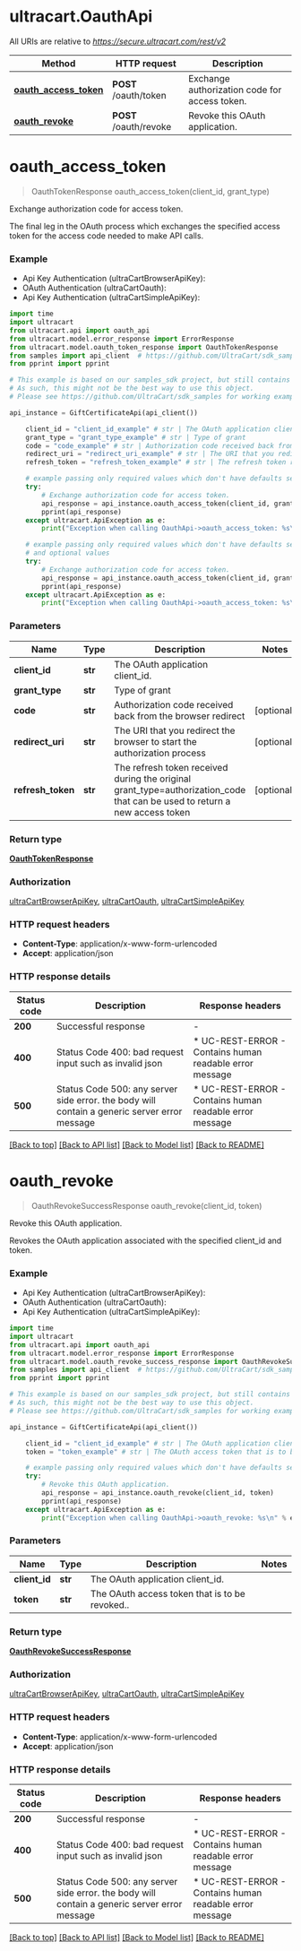 # ultracart.OauthApi

All URIs are relative to *https://secure.ultracart.com/rest/v2*

Method | HTTP request | Description
------------- | ------------- | -------------
[**oauth_access_token**](OauthApi.md#oauth_access_token) | **POST** /oauth/token | Exchange authorization code for access token.
[**oauth_revoke**](OauthApi.md#oauth_revoke) | **POST** /oauth/revoke | Revoke this OAuth application.


# **oauth_access_token**
> OauthTokenResponse oauth_access_token(client_id, grant_type)

Exchange authorization code for access token.

The final leg in the OAuth process which exchanges the specified access token for the access code needed to make API calls. 

### Example

* Api Key Authentication (ultraCartBrowserApiKey):
* OAuth Authentication (ultraCartOauth):
* Api Key Authentication (ultraCartSimpleApiKey):

```python
import time
import ultracart
from ultracart.api import oauth_api
from ultracart.model.error_response import ErrorResponse
from ultracart.model.oauth_token_response import OauthTokenResponse
from samples import api_client  # https://github.com/UltraCart/sdk_samples/blob/master/python/samples.py
from pprint import pprint

# This example is based on our samples_sdk project, but still contains auto-generated content from our sdk generators.
# As such, this might not be the best way to use this object.
# Please see https://github.com/UltraCart/sdk_samples for working examples.

api_instance = GiftCertificateApi(api_client())

    client_id = "client_id_example" # str | The OAuth application client_id.
    grant_type = "grant_type_example" # str | Type of grant
    code = "code_example" # str | Authorization code received back from the browser redirect (optional)
    redirect_uri = "redirect_uri_example" # str | The URI that you redirect the browser to start the authorization process (optional)
    refresh_token = "refresh_token_example" # str | The refresh token received during the original grant_type=authorization_code that can be used to return a new access token (optional)

    # example passing only required values which don't have defaults set
    try:
        # Exchange authorization code for access token.
        api_response = api_instance.oauth_access_token(client_id, grant_type)
        pprint(api_response)
    except ultracart.ApiException as e:
        print("Exception when calling OauthApi->oauth_access_token: %s\n" % e)

    # example passing only required values which don't have defaults set
    # and optional values
    try:
        # Exchange authorization code for access token.
        api_response = api_instance.oauth_access_token(client_id, grant_type, code=code, redirect_uri=redirect_uri, refresh_token=refresh_token)
        pprint(api_response)
    except ultracart.ApiException as e:
        print("Exception when calling OauthApi->oauth_access_token: %s\n" % e)
```


### Parameters

Name | Type | Description  | Notes
------------- | ------------- | ------------- | -------------
 **client_id** | **str**| The OAuth application client_id. |
 **grant_type** | **str**| Type of grant |
 **code** | **str**| Authorization code received back from the browser redirect | [optional]
 **redirect_uri** | **str**| The URI that you redirect the browser to start the authorization process | [optional]
 **refresh_token** | **str**| The refresh token received during the original grant_type&#x3D;authorization_code that can be used to return a new access token | [optional]

### Return type

[**OauthTokenResponse**](OauthTokenResponse.md)

### Authorization

[ultraCartBrowserApiKey](../README.md#ultraCartBrowserApiKey), [ultraCartOauth](../README.md#ultraCartOauth), [ultraCartSimpleApiKey](../README.md#ultraCartSimpleApiKey)

### HTTP request headers

 - **Content-Type**: application/x-www-form-urlencoded
 - **Accept**: application/json


### HTTP response details

| Status code | Description | Response headers |
|-------------|-------------|------------------|
**200** | Successful response |  -  |
**400** | Status Code 400: bad request input such as invalid json |  * UC-REST-ERROR - Contains human readable error message <br>  |
**500** | Status Code 500: any server side error.  the body will contain a generic server error message |  * UC-REST-ERROR - Contains human readable error message <br>  |

[[Back to top]](#) [[Back to API list]](../README.md#documentation-for-api-endpoints) [[Back to Model list]](../README.md#documentation-for-models) [[Back to README]](../README.md)

# **oauth_revoke**
> OauthRevokeSuccessResponse oauth_revoke(client_id, token)

Revoke this OAuth application.

Revokes the OAuth application associated with the specified client_id and token. 

### Example

* Api Key Authentication (ultraCartBrowserApiKey):
* OAuth Authentication (ultraCartOauth):
* Api Key Authentication (ultraCartSimpleApiKey):

```python
import time
import ultracart
from ultracart.api import oauth_api
from ultracart.model.error_response import ErrorResponse
from ultracart.model.oauth_revoke_success_response import OauthRevokeSuccessResponse
from samples import api_client  # https://github.com/UltraCart/sdk_samples/blob/master/python/samples.py
from pprint import pprint

# This example is based on our samples_sdk project, but still contains auto-generated content from our sdk generators.
# As such, this might not be the best way to use this object.
# Please see https://github.com/UltraCart/sdk_samples for working examples.

api_instance = GiftCertificateApi(api_client())

    client_id = "client_id_example" # str | The OAuth application client_id.
    token = "token_example" # str | The OAuth access token that is to be revoked..

    # example passing only required values which don't have defaults set
    try:
        # Revoke this OAuth application.
        api_response = api_instance.oauth_revoke(client_id, token)
        pprint(api_response)
    except ultracart.ApiException as e:
        print("Exception when calling OauthApi->oauth_revoke: %s\n" % e)
```


### Parameters

Name | Type | Description  | Notes
------------- | ------------- | ------------- | -------------
 **client_id** | **str**| The OAuth application client_id. |
 **token** | **str**| The OAuth access token that is to be revoked.. |

### Return type

[**OauthRevokeSuccessResponse**](OauthRevokeSuccessResponse.md)

### Authorization

[ultraCartBrowserApiKey](../README.md#ultraCartBrowserApiKey), [ultraCartOauth](../README.md#ultraCartOauth), [ultraCartSimpleApiKey](../README.md#ultraCartSimpleApiKey)

### HTTP request headers

 - **Content-Type**: application/x-www-form-urlencoded
 - **Accept**: application/json


### HTTP response details

| Status code | Description | Response headers |
|-------------|-------------|------------------|
**200** | Successful response |  -  |
**400** | Status Code 400: bad request input such as invalid json |  * UC-REST-ERROR - Contains human readable error message <br>  |
**500** | Status Code 500: any server side error.  the body will contain a generic server error message |  * UC-REST-ERROR - Contains human readable error message <br>  |

[[Back to top]](#) [[Back to API list]](../README.md#documentation-for-api-endpoints) [[Back to Model list]](../README.md#documentation-for-models) [[Back to README]](../README.md)

